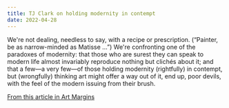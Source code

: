 ```yaml
---
title: TJ Clark on holding modernity in contempt
date: 2022-04-28
---
```


We're not dealing, needless to say, with a recipe or prescription. (“Painter, be as narrow-minded as Matisse …”) We're confronting one of the paradoxes of modernity: that those who are surest they can speak to modern life almost invariably reproduce nothing but clichés about it; and that a few—a very few—of those holding modernity (rightfully) in contempt, but (wrongfully) thinking art might offer a way out of it, end up, poor devils, with the feel of the modern issuing from their brush.

[From this article in Art Margins](https://direct.mit.edu/artm/article/10/3/159/109490/Art-and-Scholarship-in-Moments-of-Historical)